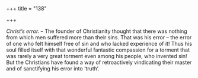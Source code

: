 +++
title = "138"

+++

*Christ’s error.* – The founder of Christianity thought that there was nothing from which men suffered more than their sins. That was his error – the error of one who felt himself free of sin and who lacked experience of it\! Thus his soul filled itself with that wonderful fantastic compassion for a torment that was rarely a very great torment even among his people, who invented sin\! But the Christians have found a way of retroactively vindicating their master and of sanctifying his error into ‘truth’.


